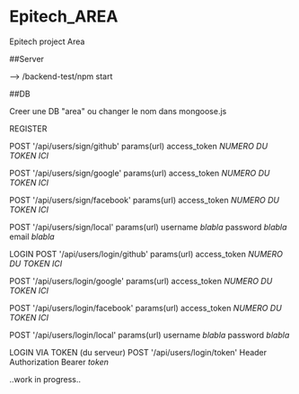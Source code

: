 # Epitech_AREA
Epitech project Area

##Server

--> /backend-test/npm start

##DB

Creer une DB "area" ou changer le nom dans mongoose.js



REGISTER

POST '/api/users/sign/github'
params(url)   access_token *NUMERO DU TOKEN ICI*

POST '/api/users/sign/google'
params(url)   access_token *NUMERO DU TOKEN ICI*

POST '/api/users/sign/facebook'
params(url)   access_token *NUMERO DU TOKEN ICI*

POST '/api/users/sign/local'
params(url)   username *blabla*
              password *blabla*
              email    *blabla*


LOGIN 
POST '/api/users/login/github'
params(url)   access_token *NUMERO DU TOKEN ICI*

POST '/api/users/login/google'
params(url)   access_token *NUMERO DU TOKEN ICI*

POST '/api/users/login/facebook'
params(url)   access_token *NUMERO DU TOKEN ICI*

POST '/api/users/login/local'
params(url)   username *blabla*
              password *blabla*

LOGIN VIA TOKEN (du serveur)
POST '/api/users/login/token'
Header        Authorization  Bearer *token*

..work in progress..
